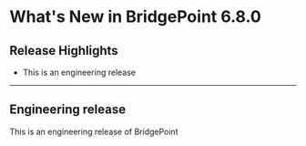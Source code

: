 What's New in BridgePoint 6.8.0
========================

Release Highlights
-------
* This is an engineering release

-------------------------------------------------------------------------------

Engineering release
------
This is an engineering release of BridgePoint

